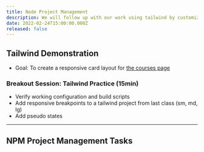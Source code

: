 ```yaml
---
title: Node Project Management
description: We will follow up with our work using tailwind by customizing site content, and then we will look at how to organize and manage a node project by exploring nuxtjs.
date: 2022-02-24T15:00:00.000Z
released: false
---
```


## Tailwind Demonstration

- Goal: To create a responsive card layout for [the courses page](https://sait-wbdv.netlify.app/courses)

### Breakout Session: Tailwind Practice (15min)

- Verify working configuration and build scripts
- Add responsive breakpoints to a tailwind project from last class (sm, md, lg)
- Add pseudo states

---

## NPM Project Management Tasks
